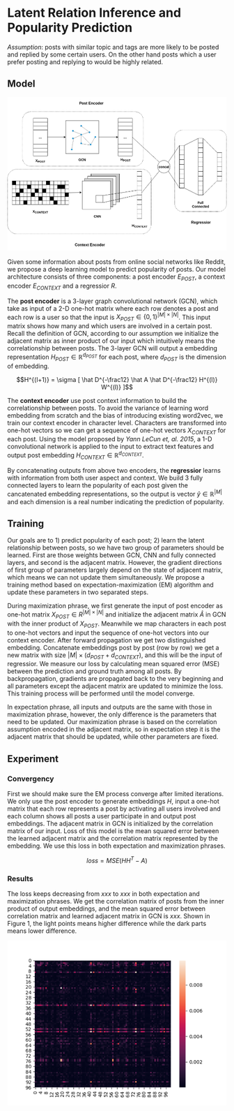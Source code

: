 # Latent Relation Inference and Popularity Prediction

_Assumption_: posts with similar topic and tags are more likely to be posted and replied by some certain users. On the other hand posts which a user prefer posting and replying to would be highly related.

## Model

![gcn_model](res/gcn_model.png)

Given some information about posts from online social networks like Reddit, we propose a deep learning model to predict popularity of posts. Our model architecture consists of three components: a post encoder $E_{POST}$, a context encoder $E_{CONTEXT}$ and a regressior $R$.

The **post encoder** is a 3-layer graph convolutional network (GCN), which take as input of a 2-D one-hot matrix where each row denotes a post and each row is a user so that the input is $X_{POST} \in \{0,1\}^{|M|\times|N|}$. This input matrix shows how many and which users are involved in a certain post. Recall the definition of GCN, according to our assumption we initialize the adjacent matrix as inner product of our input which intuitively means the correlationship between posts. The 3-layer GCN will output a embedding representation $H_{POST} \in \mathbb R^{d_{POST}}$ for each post, where $d_{POST}$ is the dimension of embedding.

$$H^{(l+1)} = \sigma [ \hat D^{-\frac12} \hat A \hat D^{-\frac12} H^{(l)} W^{(l)} ]$$

The **context encoder** use post context information to build the correlationship between posts. To avoid the variance of learning word embedding from scratch and the bias of introducing existing word2vec, we train our context encoder in character level. Characters are transformed into one-hot vectors so we can get a sequence of one-hot vectors $X_{CONTEXT}$ for each post. Using the model proposed by _Yann LeCun et, al. 2015_, a 1-D convolutional network is applied to the input to extract text features and output post embedding $H_{CONTEXT} \in \mathbb R^{d_{CONTEXT}}$.

By concatenating outputs from above two encoders, the **regressior** learns with information from both user aspect and context. We build 3 fully connected layers to learn the popularity of each post given the cancatenated embedding representations, so the output is vector $\hat y \in \mathbb R^{|M|}$ and each dimension is a real number indicating the prediction of popularity.

## Training

Our goals are to 1) predict popularity of each post; 2) learn the latent relationship between posts, so we have two group of parameters should be learned. First are those weights between GCN, CNN and fully connected layers, and second is the adjacent matrix. However, the gradient directions of first group of parameters largely depend on the state of adjacent matrix, which means we can not update them simultaneously. We propose a training method based on expectation-maximization (EM) algorithm and update these parameters in two separated steps.

During maximization phrase, we first generate the input of post encoder as one-hot matrix $X_{POST} \in R^{|M|\times|N|}$ and initialize the adjacent matrix $\hat A$ in GCN with the inner product of $X_{POST}$. Meanwhile we map characters in each post to one-hot vectors and input the sequence of one-hot vectors into our context encoder. After forward propagation we get two distinguished embedding. Concatenate embeddings post by post (row by row) we get a new matrix with size $|M|\times(d_{POST}+d_{CONTEXT})$, and this will be the input of regressior. We measure our loss by calculating mean squared error (MSE) between the prediction and ground truth among all posts. By backpropagation, gradients are propagated back to the very beginning and all parameters except the adjacent matrix are updated to minimize the loss. This training process will be performed until the model converge.

In expectation phrase, all inputs and outputs are the same with those in maximization phrase, however, the only difference is the parameters that need to be updated. Our maximization phrase is based on the correlation assumption encoded in the adjacent matrix, so in expectation step it is the adjacent matrix that should be updated, while other parameters are fixed.

## Experiment

### Convergency

First we should make sure the EM process converge after limited iterations. We only use the post encoder to generate embeddings $H$, input a one-hot matrix that each row represents a post by activating all users involved and each column shows all posts a user participate in and output post embeddings. The adjacent matrix in GCN is initialized by the correlation matrix of our input. Loss of this model is the mean squared error between the learned adjacent matrix and the correlation matrix represented by the embedding. We use this loss in both expectation and maximization phrases.

$$loss = MSE(HH^T-A)$$

### Results

The loss keeps decreasing from $xxx$ to $xxx$ in both expectation and maximization phrases. We get the correlation matrix of posts from the inner product of output embeddings, and the mean squared error between correlation matrix and learned adjacent matrix in GCN is $xxx$. Shown in Figure 1, the light points means higher difference while the dark parts means lower difference.

![Figure 1](res/adj_diff.png)